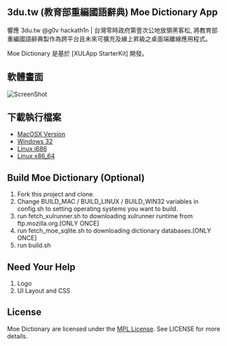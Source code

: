 3du.tw (教育部重編國語辭典) Moe Dictionary App
-----------------------------
響應 3du.tw @g0v hackath1n |  台灣零時政府第壹次公地放領黑客松, 將教育部重編國語辭典製作為跨平台且未來可擴充及線上昇級之桌面端離線應用程式。

Moe Dictionary 是基於 [XULApp StarterKit] 開發。


軟體畫面
-----------------------------
![ScreenShot](https://s3.amazonaws.com/xulapp/moe-dict/moe-dict-screenshot.png)

下載執行檔案
-----------------------------

* [MacOSX Version](https://s3.amazonaws.com/xulapp/moe-dict/moe-dict.app-1.1.0.0788082.dmg)
* [Windows 32](https://s3.amazonaws.com/xulapp/moe-dict/moe-dict.app-1.1.0.0788082-win32.zip)
* [Linux i686](https://s3.amazonaws.com/xulapp/moe-dict/moe-dict.app-1.1.0.0788082-linux-i686.tar.bz2)
* [Linux x86_64](https://s3.amazonaws.com/xulapp/moe-dict/moe-dict.app-1.1.0.0788082-linux-x86_64.tar.bz2)


Build Moe Dictionary (Optional)
-----------------------------

1. Fork this project and clone.
2. Change BUILD_MAC / BUILD_LINUX / BUILD_WIN32 variables in config.sh to setting operating systems you want to build.
3. run fetch_xulrunner.sh to downloading xulrunner runtime from ftp.mozilla.org.[ONLY ONCE]
4. run fetch_moe_sqlite.sh to downloading dictionary databases.[ONLY ONCE]
5. run build.sh


Need Your Help
-----------------------------
1. Logo
2. UI Layout and CSS


License
-----------------------------
Moe Dictionary are licensed under the [MPL License](http://mozilla.org/mpl/2.0/).
See LICENSE for more details.



